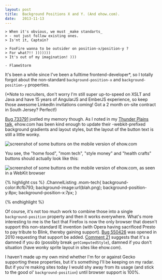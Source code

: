 ```yaml
---
layout: post
title:  Background Positions X and Y. (And ehow.com).
date:   2013-11-13
---
```


```
> When it's obvious, we must _make standarts_
> - not just follow existing ones.
> Is'nt it, Captain?

> FoxFire wanna to be outsider on position-x/position-y ?
> For what?!! )))))))
> It's out of my imagination! )))

- FlameStorm
```

It's been a while since I've been a fulltime frontend-developer*, so I totally forgot about the non-standard `background-position-x` and `background-position-y` properties.

(*Note to recruiters, don't worry I'm still super up-to-speed on XSLT and Java and have 15 years of AngularJS and EmberJS experience, so keep those awesome LinkedIn invitations coming! Got a 2 month on-site contract in South Jersey? Perfect!)

[Bug 733791][bug] jostled my memory though. As I noted in my [Thunder Plains talk][talk], ehow.com has been kind enough to update their -webkit-prefixed background gradients and layout styles, but the layout of the button text is still a little wonky.

<img src="https://miketaylr.com/posts/assets/ehow-buttons.png" alt="screenshot of some buttons on the mobile version of ehow.com">

You see, the "home food", "mom tech", "style money" and "health crafts" buttons should actually look like this:

<img src="https://miketaylr.com/posts/assets/ehow-webkit-buttons.png" alt="screenshot of some buttons on the mobile version of ehow.com, as seen in a WebKit browser">

{% highlight css %}
 .ChannelListing .mom-tech{
    background-color:#cfb793;
    background-image:url(blah.png);
    background-position-y:8px;
    background-position-x:7px;
 }

{% endhighlight %}

Of course, it's not too much work to combine those into a single `background-position` property and then it works everywhere. What's more interesting to me is the fact that Firefox is now the only browser that doesn't support this non-standard IE invention (with Opera having sacrificed Presto to pay tribute to Blink, thereby gaining support). [Bug 550426][bug2] was opened in 2010 requesting that support be added. [Comment 21][21] suggests that it's a damned if you do (possibly break `getComputedStyle`), damned if you don't situation (have wonky sprite layout in sites like ehow.com).

I haven't made up my own mind whether I'm for or against Gecko supporting these properties, but it's something I'll be keeping on my radar. But if you're making sites today I would shy away from its usage (and stick to the good ol' `background-position`) until browser support is 100%.

[bug]: https://bugzilla.mozilla.org/show_bug.cgi?id=733791
[bug2]:  https://bugzilla.mozilla.org/show_bug.cgi?id=550426
[talk]: https://miketaylr.com/pres/thunderplains/?full#37
[21]: https://bugzilla.mozilla.org/show_bug.cgi?id=550426#c21